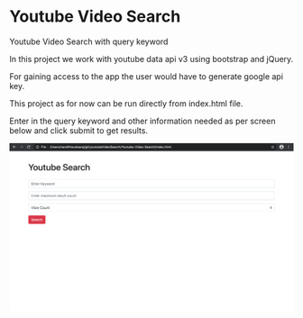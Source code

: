 # Youtube Video Search
 Youtube Video Search with query keyword

In this project we work with youtube data api v3 using bootstrap and jQuery.

For gaining access to the app the user would have to generate google api key. 

This project as for now can be run directly from index.html file.

Enter in the query keyword and other information needed as per screen below and click submit to get results.


![ScreenShot Image](ScreenShot.png)
